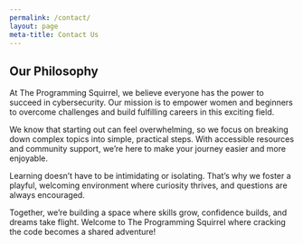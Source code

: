 ```yaml
---
permalink: /contact/
layout: page
meta-title: Contact Us
---
```

## Our Philosophy

At The Programming Squirrel, we believe everyone has the power to succeed in cybersecurity. Our mission is to empower women and beginners to overcome challenges and build fulfilling careers in this exciting field.

We know that starting out can feel overwhelming, so we focus on breaking down complex topics into simple, practical steps. With accessible resources and community support, we’re here to make your journey easier and more enjoyable.

Learning doesn’t have to be intimidating or isolating. That’s why we foster a playful, welcoming environment where curiosity thrives, and questions are always encouraged.

Together, we’re building a space where skills grow, confidence builds, and dreams take flight. Welcome to The Programming Squirrel where cracking the code becomes a shared adventure!
